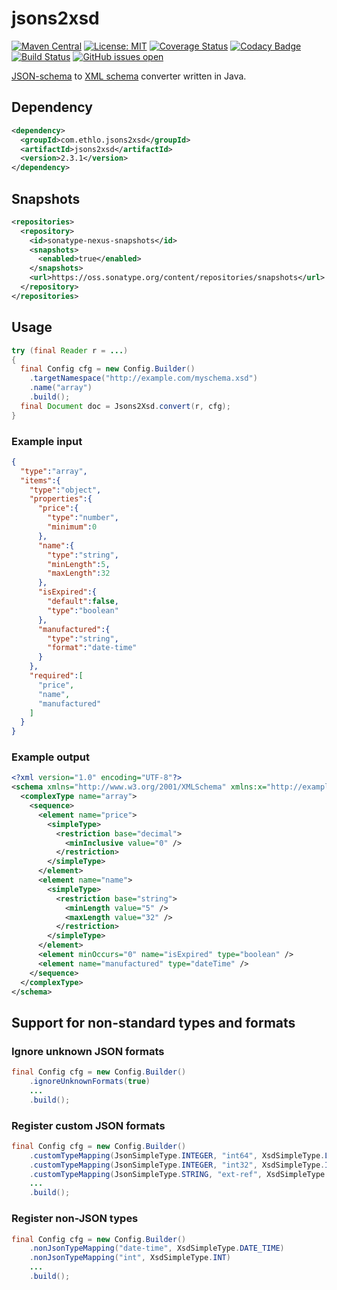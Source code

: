 jsons2xsd
=========
[![Maven Central](https://img.shields.io/maven-central/v/com.ethlo.jsons2xsd/jsons2xsd.svg)](https://search.maven.org/artifact/com.ethlo.jsons2xsd/jsons2xsd)
[![License: MIT](https://img.shields.io/badge/License-MIT-blue.svg)](LICENSE)
[![Coverage Status](https://coveralls.io/repos/github/ethlo/jsons2xsd/badge.svg)](https://coveralls.io/github/ethlo/jsons2xsd)
[![Codacy Badge](https://api.codacy.com/project/badge/Grade/b60e8e4fd0d541c5ac669c971850316f)](https://www.codacy.com/app/ethlo/jsons2xsd?utm_source=github.com&amp;utm_medium=referral&amp;utm_content=ethlo/jsons2xsd&amp;utm_campaign=Badge_Grade)
[![Build Status](https://travis-ci.org/ethlo/jsons2xsd.svg)](https://travis-ci.org/ethlo/jsons2xsd)
[![GitHub issues open](https://img.shields.io/github/issues/ethlo/jsons2xsd.svg)](https://github.com/ethlo/jsons2xsd/issues)

[JSON-schema](http://json-schema.org/) to [XML schema](https://www.w3.org/TR/xmlschema11-1/) converter written in Java.

## Dependency
```xml
<dependency>
  <groupId>com.ethlo.jsons2xsd</groupId>
  <artifactId>jsons2xsd</artifactId>
  <version>2.3.1</version>
</dependency>
```
## Snapshots

```xml
<repositories>
  <repository>
    <id>sonatype-nexus-snapshots</id>
    <snapshots>
      <enabled>true</enabled>
    </snapshots>
    <url>https://oss.sonatype.org/content/repositories/snapshots</url>
  </repository>
</repositories>
```

## Usage

```java
try (final Reader r = ...)
{
  final Config cfg = new Config.Builder()
    .targetNamespace("http://example.com/myschema.xsd")
    .name("array")
    .build();
  final Document doc = Jsons2Xsd.convert(r, cfg);
}
```

### Example input
```json
{
  "type":"array",
  "items":{
    "type":"object",
    "properties":{
      "price":{
        "type":"number",
        "minimum":0
      },
      "name":{
        "type":"string",
        "minLength":5,
        "maxLength":32
      },
      "isExpired":{
        "default":false,
        "type":"boolean"
      },
      "manufactured":{
        "type":"string",
        "format":"date-time"
      }
    },
    "required":[
      "price",
      "name",
      "manufactured"
    ]
  }
}
```

### Example output
```xml
<?xml version="1.0" encoding="UTF-8"?>
<schema xmlns="http://www.w3.org/2001/XMLSchema" xmlns:x="http://example.com/myschema.xsd" elementFormDefault="qualified" targetNamespace="http://example.com/myschema.xsd">
  <complexType name="array">
    <sequence>
      <element name="price">
        <simpleType>
          <restriction base="decimal">
            <minInclusive value="0" />
          </restriction>
        </simpleType>
      </element>
      <element name="name">
        <simpleType>
          <restriction base="string">
            <minLength value="5" />
            <maxLength value="32" />
          </restriction>
        </simpleType>
      </element>
      <element minOccurs="0" name="isExpired" type="boolean" />
      <element name="manufactured" type="dateTime" />
    </sequence>
  </complexType>
</schema>
```

## Support for non-standard types and formats

### Ignore unknown JSON formats
```java
final Config cfg = new Config.Builder()
    .ignoreUnknownFormats(true)
    ...
    .build();
```      

### Register custom JSON formats
```java
final Config cfg = new Config.Builder()
    .customTypeMapping(JsonSimpleType.INTEGER, "int64", XsdSimpleType.LONG)
    .customTypeMapping(JsonSimpleType.INTEGER, "int32", XsdSimpleType.INT)
    .customTypeMapping(JsonSimpleType.STRING, "ext-ref", XsdSimpleType.STRING)
    ...
    .build();
```

### Register non-JSON types
```java
final Config cfg = new Config.Builder()
    .nonJsonTypeMapping("date-time", XsdSimpleType.DATE_TIME)
    .nonJsonTypeMapping("int", XsdSimpleType.INT)
    ...
    .build();
```
